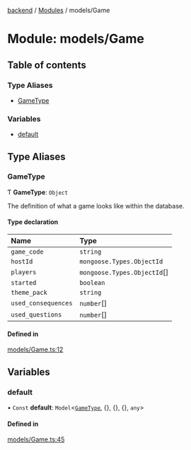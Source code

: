 [backend](../README.md) / [Modules](../modules.md) / models/Game

# Module: models/Game

## Table of contents

### Type Aliases

- [GameType](models_Game.md#gametype)

### Variables

- [default](models_Game.md#default)

## Type Aliases

### GameType

Ƭ **GameType**: `Object`

The definition of what a game looks like within the database.

#### Type declaration

| Name | Type |
| :------ | :------ |
| `game_code` | `string` |
| `hostId` | `mongoose.Types.ObjectId` |
| `players` | `mongoose.Types.ObjectId`[] |
| `started` | `boolean` |
| `theme_pack` | `string` |
| `used_consequences` | `number`[] |
| `used_questions` | `number`[] |

#### Defined in

[models/Game.ts:12](https://github.com/Jazzmoon/SawThat/blob/bd5fc3d/src/server/models/Game.ts#L12)

## Variables

### default

• `Const` **default**: `Model`<[`GameType`](models_Game.md#gametype), {}, {}, {}, `any`\>

#### Defined in

[models/Game.ts:45](https://github.com/Jazzmoon/SawThat/blob/bd5fc3d/src/server/models/Game.ts#L45)
